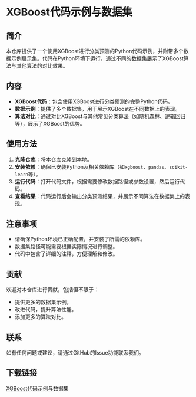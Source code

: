 # XGBoost代码示例与数据集

## 简介

本仓库提供了一个使用XGBoost进行分类预测的Python代码示例，并附带多个数据示例展示集。代码在Python环境下运行，通过不同的数据集展示了XGBoost算法与其他算法的对比效果。

## 内容

- **XGBoost代码**：包含使用XGBoost进行分类预测的完整Python代码。
- **数据示例**：提供了多个数据集，用于展示XGBoost在不同数据上的表现。
- **算法对比**：通过对比XGBoost与其他常见分类算法（如随机森林、逻辑回归等），展示了XGBoost的优势。

## 使用方法

1. **克隆仓库**：将本仓库克隆到本地。
2. **安装依赖**：确保已安装Python及相关依赖库（如`xgboost`、`pandas`、`scikit-learn`等）。
3. **运行代码**：打开代码文件，根据需要修改数据路径或参数设置，然后运行代码。
4. **查看结果**：代码运行后会输出分类预测结果，并展示不同算法在数据集上的表现。

## 注意事项

- 请确保Python环境已正确配置，并安装了所需的依赖库。
- 数据集路径可能需要根据实际情况进行调整。
- 代码中包含了详细的注释，方便理解和修改。

## 贡献

欢迎对本仓库进行贡献，包括但不限于：

- 提供更多的数据集示例。
- 改进代码，提升算法性能。
- 添加更多的算法对比。

## 联系

如有任何问题或建议，请通过GitHub的Issue功能联系我们。

## 下载链接

[XGBoost代码示例与数据集](https://pan.quark.cn/s/8270b4ce0181)